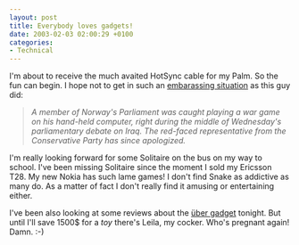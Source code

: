 ```yaml
---
layout: post
title: Everybody loves gadgets!
date: 2003-02-03 02:00:29 +0100
categories:
- Technical
---
```

I'm about to receive the much avaited HotSync cable for my Palm. So the fun can begin. I hope not to get in such an <a href="http://www.aftenposten.no/english/local/article.jhtml?articleID=481193" title="The full article">embarassing situation</a> as this guy did:

<blockquote><i>A member of Norway's Parliament was caught playing a war game on his hand-held computer, right during the middle of Wednesday's parliamentary debate on Iraq. The red-faced representative from the Conservative Party has since apologized.</i></p></blockquote>
I'm really looking forward for some Solitaire on the bus on my way to school. I've been missing Solitaire since the moment I sold my Ericsson T28. My new Nokia has such lame games! I don't find Snake as addictive as many do. As a matter of fact I don't really find it amusing or entertaining either.

I've been also looking at some reviews about the <a href="http://www.aibo.com/" title="Yes, it's the Sony AIBO">&uuml;ber gadget</a> tonight. But until I'll save 1500$ for a <i>toy</i> there's Leila, my cocker. Who's pregnant again! Damn. :-)

